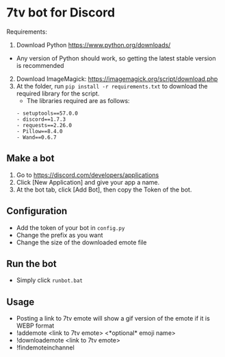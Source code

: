 # 7tv bot for Discord
Requirements:
1) Download Python https://www.python.org/downloads/
- Any version of Python should work, so getting the latest stable version is recommended
2) Download ImageMagick: https://imagemagick.org/script/download.php
3) At the folder, run `pip install -r requirements.txt` to download the required library for the script. 
   - The libraries required are as follows:
    ```
    - setuptools==57.0.0
    - discord==1.7.3
    - requests==2.26.0
    - Pillow==8.4.0
    - Wand==0.6.7
    ```

## Make a bot
1) Go to https://discord.com/developers/applications
2) Click [New Application] and give your app a name.
3) At the bot tab, click [Add Bot], then copy the Token of the bot.

## Configuration
- Add the token of your bot in `config.py`
- Change the prefix as you want
- Change the size of the downloaded emote file

## Run the bot
- Simply click `runbot.bat`

## Usage
- Posting a link to 7tv emote will show a gif version of the emote if it is WEBP format
- !addemote <link to 7tv emote> <\*optional\* emoji name>
- !downloademote <link to 7tv emote> <emote size>
- !findemoteinchannel <channel name> <text>
